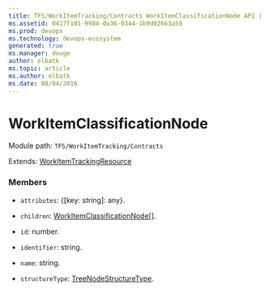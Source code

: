 ```yaml
---
title: TFS/WorkItemTracking/Contracts WorkItemClassificationNode API | Extensions for Visual Studio Team Services
ms.assetid: 0417f101-9984-0a36-0344-1b9d02663a59
ms.prod: devops
ms.technology: devops-ecosystem
generated: true
ms.manager: douge
author: elbatk
ms.topic: article
ms.author: elbatk
ms.date: 08/04/2016
---
```


# WorkItemClassificationNode

Module path: `TFS/WorkItemTracking/Contracts`

Extends: [WorkItemTrackingResource](../../../TFS/WorkItemTracking/Contracts/WorkItemTrackingResource.md)

### Members

* `attributes`: {[key: string]: any}. 

* `children`: [WorkItemClassificationNode](../../../TFS/WorkItemTracking/Contracts/WorkItemClassificationNode.md)[]. 

* `id`: number. 

* `identifier`: string. 

* `name`: string. 

* `structureType`: [TreeNodeStructureType](../../../TFS/WorkItemTracking/Contracts/TreeNodeStructureType.md). 

